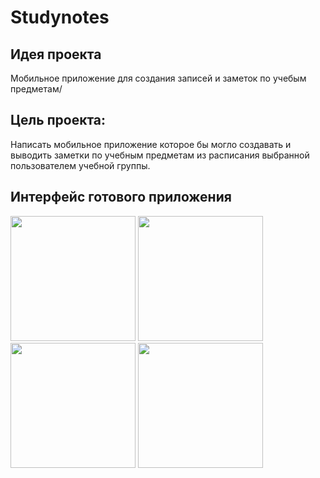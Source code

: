 # Studynotes

## Идея проекта 
Мобильное приложение для создания записей и заметок по учебым предметам/

## Цель проекта:
Написать мобильное приложение которое бы могло создавать и выводить заметки по учебным предметам из расписания выбранной пользователем учебной группы.

## Интерфейс готового приложения
<img src="https://drive.google.com/uc?export=view&id=1n1WZWbzhYeX32bx7xjPmSovCAGq4i8Q9" width="200"> <img src="https://drive.google.com/uc?export=view&id=1Ofc2v_9VeDdX0CldhAZsAgW8gXfuB0G2" width="200"> <img src="https://drive.google.com/uc?export=view&id=1g8_dlHrb1UjB_ahOAU2_yfD__wvam72Z" width="200"> <img src="https://drive.google.com/uc?export=view&id=1McBodJ8jfPoOumErc3Q4-KJc7DIsPyVT" width="200">
